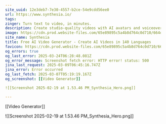 ```yaml
---
site_uuid: 12e3deb7-7e30-4557-b2ce-54e9cdd56ee0
url: https://www.synthesia.io/
tags: 
zinger: Turn text to video, in minutes.
description: Create studio-quality videos with AI avatars and voiceovers in 140+ languages. It’s as easy as making a slide deck.
image: https://cdn.prod.website-files.com/65e89895c5a4b8d764c0d710/664dff84b972812764843b0f_NEW_OG.gif
site_name: Synthesia
title: Free AI Video Generator - Create AI Videos in 140 Languages
favicon: https://cdn.prod.website-files.com/65e89895c5a4b8d764c0d710/664f0f482fa5a4d527d892bc_Favicon-Web-Security%201.png
og_errors: true
og_last_error: 2025-03-24T06:28:48.081Z
og_error_message: Screenshot fetch error: HTTP error! status: 500
jina_last_request: 2025-03-09T06:45:16.747Z
jina_error: Error occurred
og_last_fetch: 2025-03-07T05:19:19.167Z
og_screenshot: [[Video Generator]]

![[Screenshot 2025-02-19 at 1.53.46 PM_Synthesia_Hero.png]]

---
```

[[Video Generator]]

![[Screenshot 2025-02-19 at 1.53.46 PM_Synthesia_Hero.png]]
